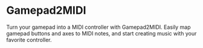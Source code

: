 # Gamepad2MIDI
Turn your gamepad into a MIDI controller with Gamepad2MIDI. Easily map gamepad buttons and axes to MIDI notes, and start creating music with your favorite controller.
